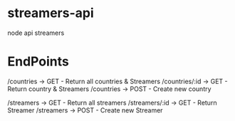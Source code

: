# streamers-api

node api streamers

# EndPoints

/countries -> GET - Return all countries & Streamers
/countries/:id -> GET - Return country & Streamers
/countries -> POST - Create new country

/streamers -> GET - Return all streamers
/streamers/:id -> GET - Return Streamer
/streamers -> POST - Create new Streamer

